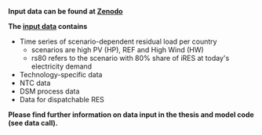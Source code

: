 **Input data can be found at [Zenodo](https://zenodo.org/)**

**The [input data](https://zenodo.org/record/5095356#.YO2tw0xCTmE) contains**

- Time series of scenario-dependent residual load per country
  - scenarios are high PV (HP), REF and High Wind (HW)
  - rs80 refers to the scenario with 80% share of iRES at today's electricity demand 
- Technology-specific data
- NTC data
- DSM process data
- Data for dispatchable RES

**Please find further information on data input in the thesis and model code (see data call).**
